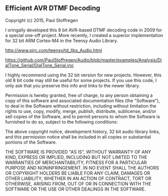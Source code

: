 Efficient AVR DTMF Decoding
---------------------------

Copyright (c) 2015, Paul Stoffregen

I oringally developed this 8 bit AVR-based DTMF decoding code in 2009 for a special one-off project.  More recently, I created a superior implementation for 32 bit ARM Cortex-M4 in the Teensy Audio Library.

http://www.pjrc.com/teensy/td_libs_Audio.html

https://github.com/PaulStoffregen/Audio/blob/master/examples/Analysis/DialTone_Serial/DialTone_Serial.ino

I highly recommend using the 32 bit version for new projects.  However, this old 8 bit code may still be useful for some projects.  If you use this code, I only ask that you preserve this info and links to the newer library.

Permission is hereby granted, free of charge, to any person obtaining a copy of this software and associated documentation files (the "Software"), to deal in the Software without restriction, including without limitation the rights to use, copy, modify, merge, publish, distribute, sublicense, and/or sell copies of the Software, and to permit persons to whom the Software is furnished to do so, subject to the following conditions:

The above copyright notice, development history, 32 bit audio library links, and this permission notice shall be included in all copies or substantial portions of the Software.

THE SOFTWARE IS PROVIDED "AS IS", WITHOUT WARRANTY OF ANY KIND, EXPRESS OR IMPLIED, INCLUDING BUT NOT LIMITED TO THE WARRANTIES OF MERCHANTABILITY, FITNESS FOR A PARTICULAR PURPOSE AND NONINFRINGEMENT.  IN NO EVENT SHALL THE AUTHORS OR COPYRIGHT HOLDERS BE LIABLE FOR ANY CLAIM, DAMAGES OR OTHER LIABILITY, WHETHER IN AN ACTION OF CONTRACT, TORT OR OTHERWISE, ARISING FROM, OUT OF OR IN CONNECTION WITH THE SOFTWARE OR THE USE OR OTHER DEALINGS IN THE SOFTWARE.

